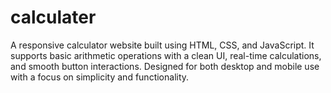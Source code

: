 # calculater
A responsive calculator website built using HTML, CSS, and JavaScript. It supports basic arithmetic operations with a clean UI, real-time calculations, and smooth button interactions. Designed for both desktop and mobile use with a focus on simplicity and functionality.
